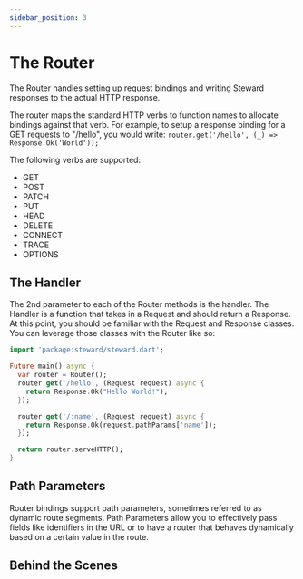 ```yaml
---
sidebar_position: 3
---
```


# The Router

The Router handles setting up request bindings and writing Steward responses to the actual HTTP response.

The router maps the standard HTTP verbs to function names to allocate bindings against that verb. For example, to setup a response binding for a GET requests to "/hello", you would write: `router.get('/hello', (_) => Response.Ok('World'));`

The following verbs are supported:
- GET
- POST
- PATCH
- PUT
- HEAD
- DELETE
- CONNECT
- TRACE
- OPTIONS

## The Handler

The 2nd parameter to each of the Router methods is the handler. The Handler is a function that takes in a Request and should return a Response. At this point, you should be familiar with the Request and Response classes. You can leverage those classes with the Router like so:

```dart
import 'package:steward/steward.dart';

Future main() async {
  var router = Router();
  router.get('/hello', (Request request) async {
    return Response.Ok("Hello World!");
  });

  router.get('/:name', (Request request) async {
    return Response.Ok(request.pathParams['name']);
  });

  return router.serveHTTP();
}
```

## Path Parameters

Router bindings support path parameters, sometimes referred to as dynamic route segments. Path Parameters allow you to effectively pass fields like identifiers in the URL or to have a router that behaves dynamically based on a certain value in the route. 

## Behind the Scenes
